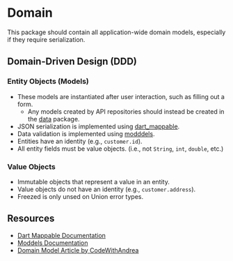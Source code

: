 
# Domain

This package should contain all application-wide domain models, especially if they require
serialization.

## Domain-Driven Design (DDD)

### Entity Objects (Models)

- These models are instantiated after user interaction, such as filling out a form.
  - Any models created by API repositories should instead be created in the [data](/packages/layers/data/) package.
- JSON serialization is implemented using [dart_mappable](https://pub.dev/packages/dart_mappable).
- Data validation is implemented using [modddels](https://pub.dev/packages/moddels).
- Entities have an identity (e.g., `customer.id`).
- All entity fields must be value objects. (i.e., not `String`, `int`, `double`, etc.)

### Value Objects

- Immutable objects that represent a value in an entity.
- Value objects do not have an identity (e.g., `customer.address`).
- Freezed is only unsed on Union error types.

## Resources

- [Dart Mappable Documentation](https://pub.dev/documentation/dart_mappable/latest/topics/Introduction-topic.html)
- [Moddels Documentation](https://docs.modddels.dev/)
- [Domain Model Article by CodeWithAndrea](https://codewithandrea.com/articles/flutter-app-architecture-domain-model/)
